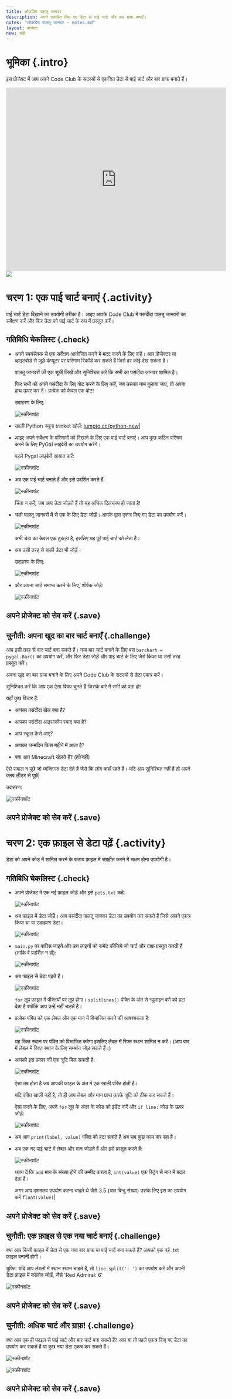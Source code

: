 ```yaml
---
title: लोकप्रिय पालतू जानवर
description: अपने एकत्रित किए गए डेटा से पाई चार्ट और बार ग्राफ बनाएँ।
notes: "लोकप्रिय पालतू जानवर - notes.md"
layout: प्रोजेक्ट
new: सही
---
```


# भूमिका {.intro}

इस प्रोजेक्ट में आप अपने Code Club के सदस्यों से एकत्रित डेटा से पाई चार्ट और बार ग्राफ बनाते हैं।

<div class="trinket">
  <iframe src="https://trinket.io/embed/python/70d24d92b8?outputOnly=true&start=result" width="600" height="500" frameborder="0" marginwidth="0" marginheight="0" allowfullscreen>
  </iframe>
  <img src="images/pets-finished.png">
</div>

# चरण 1: एक पाई चार्ट बनाएं {.activity}

पाई चार्ट डेटा दिखाने का उपयोगी तरीका है। आइए आपके Code Club में पसंदीदा पालतू जानवरों का सर्वेक्षण करें और फिर डेटा को पाई चार्ट के रूप में प्रस्तुत करें।

## गतिविधि चेकलिस्ट {.check}

+ अपने स्वयंसेवक से एक सर्वेक्षण आयोजित करने में मदद करने के लिए कहें। आप प्रोजेक्टर या व्हाइटबोर्ड से जुड़े कंप्यूटर पर परिणाम रिकॉर्ड कर सकते हैं जिसे हर कोई देख सकता है।
    
    पालतू जानवरों की एक सूची लिखें और सुनिश्चित करें कि सभी का पसंदीदा जानवर शामिल है।
    
    फिर सभी को अपने पसंदीदा के लिए वोट करने के लिए कहें, जब उसका नाम बुलाया जाए, तो अपना हाथ ऊपर कर दें। प्रत्येक को केवल एक वोट!
    
    उदाहरण के लिए:
    
    ![स्क्रीनशॉट](images/pets-favourite.png)

+ खाली Python नमूना trinket खोलें: <a href="http://jumpto.cc/python-new" target="_blank">jumpto.cc/python-new</a>|

+ आइए अपने सर्वेक्षण के परिणामों को दिखाने के लिए एक पाई चार्ट बनाएं। आप कुछ कठिन परिश्रम करने के लिए PyGal लाइब्रेरी का उपयोग करेंगे।
    
    पहले Pygal लाइब्रेरी आयात करें:
    
    ![स्क्रीनशॉट](images/pets-pygal.png)

+ अब एक पाई चार्ट बनाते हैं और इसे प्रदर्शित करते हैं:
    
    ![स्क्रीनशॉट](images/pets-pie.png)
    
    चिंता न करें, जब आप डेटा जोड़ते हैं तो यह अधिक दिलचस्प हो जाता है!

+ चलो पालतू जानवरों में से एक के लिए डेटा जोड़ें। आपके द्वारा एकत्र किए गए डेटा का उपयोग करें।
    
    ![स्क्रीनशॉट](images/pets-add.png)
    
    अभी डेटा का केवल एक टुकड़ा है, इसलिए यह पूरे पाई चार्ट को लेता है।

+ अब उसी तरह से बाकी डेटा भी जोड़ें।
    
    उदाहरण के लिए:
    
    ![स्क्रीनशॉट](images/pets-add-all.png)

+ और अपना चार्ट समाप्त करने के लिए, शीर्षक जोड़ें:
    
    ![स्क्रीनशॉट](images/pets-title.png)

## अपने प्रोजेक्ट को सेव करें {.save}

## चुनौती: अपना खुद का बार चार्ट बनाएँ {.challenge}

आप इसी तरह से बार चार्ट बना सकते हैं। नया बार चार्ट बनाने के लिए बस `barchart = pygal.Bar()` का उपयोग करें, और फिर डेटा जोड़ें और पाई चार्ट के लिए जैसे किआ था उसी तरह प्रस्तुत करें।

अपना खुद का बार ग्राफ बनाने के लिए अपने Code Club के सदस्यों से डेटा एकत्र करें।

सुनिश्चित करें कि आप एक ऐसा विषय चुनते हैं जिसके बारे में सभी को पता हो!

यहाँ कुछ विचार हैं:

+ आपका पसंदीदा खेल क्या है?

+ आपका पसंदीदा आइसक्रीम स्वाद क्या है?

+ आप स्कूल कैसे आए?

+ आपका जन्मदिन किस महीने में आता है?

+ क्या आप Minecraft खेलते हैं? (हाँ/नही)

ऐसे सवाल न पूछें जो व्यक्तिगत डेटा देते हैं जैसे कि लोग कहाँ रहते हैं। यदि आप सुनिश्चित नहीं हैं तो अपने क्लब लीडर से पूछें|

उदाहरण:

![स्क्रीनशॉट](images/pets-bar-examples.png)

## अपने प्रोजेक्ट को सेव करें {.save}

# चरण 2: एक फ़ाइल से डेटा पढ़ें {.activity}

डेटा को अपने कोड में शामिल करने के बजाय फ़ाइल में संग्रहीत करने में सक्षम होना उपयोगी है।

## गतिविधि चेकलिस्ट {.check}

+ अपने प्रोजेक्ट में एक नई फ़ाइल जोड़ें और इसे `pets.txt` कहें:
    
    ![स्क्रीनशॉट](images/pets-file.png)

+ अब फ़ाइल में डेटा जोड़ें। आप पसंदीदा पालतू जानवर डेटा का उपयोग कर सकते हैं जिसे आपने एकत्र किया था या उदाहरण डेटा।
    
    ![स्क्रीनशॉट](images/pets-data.png)

+ `main.py` पर वापिस जाइये और उन लाइनों को कमेंट कीजिये जो चार्ट और ग्राफ़ प्रस्तुत करती हैं (ताकि वे प्रदर्शित न हों):
    
    ![स्क्रीनशॉट](images/pets-comment.png)

+ अब फाइल से डेटा पढ़ते हैं।
    
    ![स्क्रीनशॉट](images/pets-read.png)
    
    `for` लूप फ़ाइल में पंक्तियों पर लूप होगा। `splitlines()` पंक्ति के अंत से न्यूलाइन वर्ण को हटा देता है क्योंकि आप उन्हें नहीं चाहते हैं।

+ प्रत्येक पंक्ति को एक लेबल और एक मान में विभाजित करने की आवश्यकता है:
    
    ![स्क्रीनशॉट](images/pets-split.png)
    
    यह रिक्त स्थान पर पंक्ति को विभाजित करेगा इसलिए लेबल में रिक्त स्थान शामिल न करें। (आप बाद में लेबल में रिक्त स्थान के लिए समर्थन जोड़ सकते हैं।)

+ आपको इस प्रकार की एक त्रुटि मिल सकती है:
    
    ![स्क्रीनशॉट](images/pets-error.png)
    
    ऐसा तब होता है जब आपकी फाइल के अंत में एक खाली पंक्ति होती है।
    
    यदि पंक्ति खाली नहीं है, तो ही आप लेबल और मान प्राप्त करके त्रुटि को ठीक कर सकते हैं।
    
    ऐसा करने के लिए, अपने `for` लूप के अंदर के कोड को इंडेंट करें और `if line:` कोड के ऊपर जोड़ें:
    
    ![स्क्रीनशॉट](images/pets-fix.png)

+ अब आप `print(label, value)` पंक्ति को हटा सकते हैं अब सब कुछ काम कर रहा है।

+ अब एक नए पाई चार्ट में लेबल और मान जोड़ते हैं और इसे प्रस्तुत करते हैं:
    
    ![स्क्रीनशॉट](images/pets-pie2.png)
    
    ध्यान दें कि `add` मान के संख्या होने की उम्मीद करता है, `int(value)` एक स्ट्रिंग से मान में बदल देता है।
    
    अगर आप दशमलव उपयोग करना चाहते थे जैसे 3.5 (चल बिन्दु संख्या) उसके लिए इस का उपयोग करें `float(value)`|

## अपने प्रोजेक्ट को सेव करें {.save}

## चुनौती: एक फ़ाइल से एक नया चार्ट बनाएं {.challenge}

क्या आप किसी फ़ाइल में डेटा से एक नया बार ग्राफ या पाई चार्ट बना सकते हैं? आपको एक नई .txt फ़ाइल बनानी होगी।

युक्ति: यदि आप लेबलों में स्थान स्थान चाहते हैं, तो `line.split(': ')` का उपयोग करें और अपनी डेटा फ़ाइल में कॉलोन जोड़ें, जैसे 'Red Admiral: 6'

![स्क्रीनशॉट](images/pets-butterflies.png)

## अपने प्रोजेक्ट को सेव करें {.save}

## चुनौती: अधिक चार्ट और ग्राफ़! {.challenge}

क्या आप एक ही फाइल से पाई चार्ट और बार चार्ट बना सकते हैं? आप या तो पहले एकत्र किए गए डेटा का उपयोग कर सकते हैं या कुछ नया डेटा एकत्र कर सकते हैं।

![स्क्रीनशॉट](images/pets-pn-bar.png)

![स्क्रीनशॉट](images/pets-pn.png)

## अपने प्रोजेक्ट को सेव करें {.save}